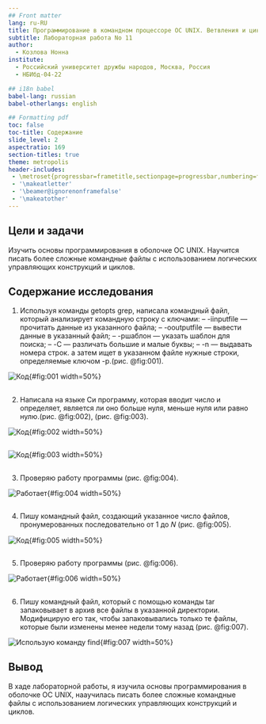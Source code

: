 ```yaml
---
## Front matter
lang: ru-RU
title: Программирование в командном процессоре ОС UNIX. Ветвления и циклы
subtitle: Лабораторная работа No 11
author:
  - Козлова Нонна
institute:
  - Российский университет дружбы народов, Москва, Россия
  - НБИбд-04-22

## i18n babel
babel-lang: russian
babel-otherlangs: english

## Formatting pdf
toc: false
toc-title: Содержание
slide_level: 2
aspectratio: 169
section-titles: true
theme: metropolis
header-includes:
 - \metroset{progressbar=frametitle,sectionpage=progressbar,numbering=fraction}
 - '\makeatletter'
 - '\beamer@ignorenonframefalse'
 - '\makeatother'
---
```


## Цели и задачи

Изучить основы программирования в оболочке ОС UNIX. Научится писать более
сложные командные файлы с использованием логических управляющих конструкций
и циклов.

## Содержание исследования

1.  Используя команды getopts grep, написала командный файл, который анализирует
командную строку с ключами:
– -iinputfile — прочитать данные из указанного файла;
– -ooutputfile — вывести данные в указанный файл;
– -pшаблон — указать шаблон для поиска;
– -C — различать большие и малые буквы;
– -n — выдавать номера строк.
а затем ищет в указанном файле нужные строки, определяемые ключом -p.(рис. @fig:001).

![Код](image/1.png){#fig:001 width=50%}

##

2. Написала на языке Си программу, которая вводит число и определяет, является ли оно
больше нуля, меньше нуля или равно нулю.(рис. @fig:002), (рис. @fig:003).

![Код](image/2.png){#fig:002 width=50%}

##

![Код](image/3.png){#fig:003 width=50%}

##

3. Проверяю работу программы (рис. @fig:004).

![Работает](image/4.png){#fig:004 width=50%}

##

4. Пишу командный файл, создающий указанное число файлов, пронумерованных
последовательно от 1 до 𝑁 (рис. @fig:005).

![Код](image/5.png){#fig:005 width=50%}

##

5. Проверяю работу программы (рис. @fig:006).

![Работает](image/6.png){#fig:006 width=50%}

##

6. Пишу командный файл, который с помощью команды tar запаковывает в архив
все файлы в указанной директории. Модифицирую его так, чтобы запаковывались
только те файлы, которые были изменены менее недели тому назад (рис. @fig:007).

![Использую команду find](image/7.png){#fig:007 width=50%}


## Вывод

В хаде лабораторной работы, я изучила основы программирования в оболочке ОС UNIX, нааучилась писать более сложные командные файлы с использованием логических управляющих конструкций и циклов.

